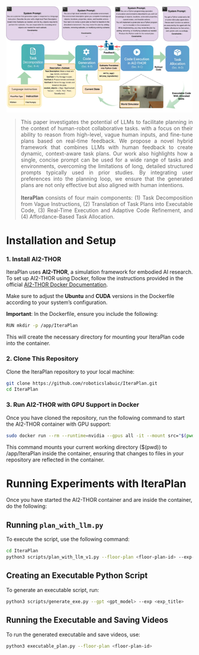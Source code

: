 <p align="center">
  <img src="overview.jpg" alt="Description">
</p>

<blockquote>
  <p align="justify">
    This paper investigates the potential of LLMs to facilitate planning in the context of human-robot collaborative tasks. 
    with a focus on their ability to reason from high-level, vague human inputs, and fine-tune plans based on real-time feedback. 
    We propose a novel hybrid framework that combines LLMs with human feedback to create dynamic, context-aware task plans.  
    Our work also highlights how a single, concise prompt can be used for a wide range of tasks and environments, 
    overcoming the limitations of long, detailed structured prompts typically used in prior studies.  
    By integrating user preferences into the planning loop, we ensure that the generated plans are not only effective 
    but also aligned with human intentions. <br><br>
    <strong>IteraPlan</strong> consists of four main components: (1) Task Decomposition from Vague Instructions, (2) Translation of Task Plans into Executable Code, (3) Real-Time Execution and Adaptive Code Refinement, and (4) Affordance-Based Task Allocation.
  </p>
</blockquote>

# **Installation and Setup**  

### **1. Install AI2-THOR**
IteraPlan uses **AI2-THOR**, a simulation framework for embodied AI research. To set up AI2-THOR using Docker, follow the instructions provided in the official [AI2-THOR Docker Documentation](https://github.com/allenai/ai2thor-docker.git).

Make sure to adjust the **Ubuntu** and **CUDA** versions in the Dockerfile according to your system’s configuration.

**Important**: In the Dockerfile, ensure you include the following:

```bash
RUN mkdir -p /app/IteraPlan
```
This will create the necessary directory for mounting your IteraPlan code into the container.


### **2. Clone This Repository**
Clone the IteraPlan repository to your local machine:

```bash
git clone https://github.com/roboticslabuic/IteraPlan.git
cd IteraPlan
```

### **3. Run AI2-THOR with GPU Support in Docker**
Once you have cloned the repository, run the following command to start the AI2-THOR container with GPU support:

```bash
sudo docker run --rm --runtime=nvidia --gpus all -it --mount src="$(pwd)",target=/app/IteraPlan,type=bind ai2thor-docker:latest
```
This command mounts your current working directory ($(pwd)) to /app/IteraPlan inside the container, ensuring that changes to files in your repository are reflected in the container.

# Running Experiments with IteraPlan
Once you have started the AI2-THOR container and are inside the container, do the following:

## Running `plan_with_llm.py`
To execute the script, use the following command:

```bash
cd IteraPlan
python3 scripts/plan_with_llm_v1.py --floor-plan <floor-plan-id> --exp-id <exp-id> --exp-instruction "exp-instruction"
```

## Creating an Executable Python Script
To generate an executable script, run:

```bash
python3 scripts/generate_exe.py --gpt <gpt_model> --exp <exp_title>
```

## Running the Executable and Saving Videos
To run the generated executable and save videos, use:

```bash
python3 executable_plan.py --floor-plan <floor-plan-id>
```
